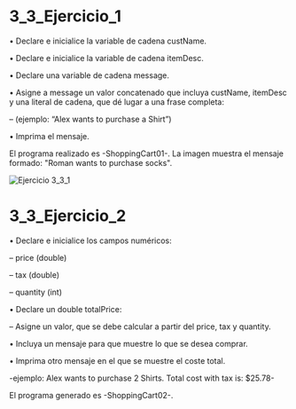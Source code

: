 # 3_3_Ejercicio_1

• Declare e inicialice la variable de cadena custName.

• Declare e inicialice la variable de cadena itemDesc.

• Declare una variable de cadena message.

• Asigne a message un valor concatenado que incluya custName, itemDesc y una literal de cadena, que dé lugar a una frase completa: 

– (ejemplo: “Alex wants to purchase a Shirt”) 

• Imprima el mensaje.

El programa realizado es -ShoppingCart01-. La imagen muestra el mensaje formado: "Roman wants to purchase socks".

![Ejercicio 3_3_1](https://user-images.githubusercontent.com/54320247/64307444-be1c2580-cf5b-11e9-9c20-c1c6bcf125f5.jpg)

# 3_3_Ejercicio_2

• Declare e inicialice los campos numéricos:

– price (double)

– tax (double)

– quantity (int)

• Declare un double totalPrice:

– Asigne un valor, que se debe calcular a partir del price, tax y quantity.

• Incluya un mensaje para que muestre lo que se desea comprar.

• Imprima otro mensaje en el que se muestre el coste total.

-ejemplo: Alex wants to purchase 2 Shirts. Total cost with tax is: $25.78-

El programa generado es -ShoppingCart02-.

